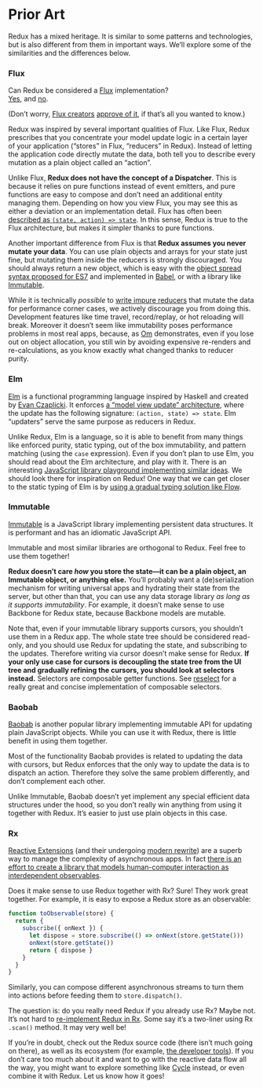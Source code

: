# Prior Art

Redux has a mixed heritage. It is similar to some patterns and technologies, but is also different from them in important ways. We’ll explore some of the similarities and the differences below.

### Flux

Can Redux be considered a [Flux](https://facebook.github.io/flux/) implementation?  
[Yes](https://twitter.com/fisherwebdev/status/616278911886884864), and [no](https://twitter.com/andrestaltz/status/616270755605708800).

(Don’t worry, [Flux creators](https://twitter.com/jingc/status/616608251463909376) [approve of it](https://twitter.com/fisherwebdev/status/616286955693682688), if that’s all you wanted to know.)

Redux was inspired by several important qualities of Flux. Like Flux, Redux prescribes that you concentrate your model update logic in a certain layer of your application (“stores” in Flux, “reducers” in Redux). Instead of letting the application code directly mutate the data, both tell you to describe every mutation as a plain object called an “action”.

Unlike Flux, **Redux does not have the concept of a Dispatcher**. This is because it relies on pure functions instead of event emitters, and pure functions are easy to compose and don’t need an additional entity managing them. Depending on how you view Flux, you may see this as either a deviation or an implementation detail. Flux has often been [described as `(state, action) => state`](https://speakerdeck.com/jmorrell/jsconf-uy-flux-those-who-forget-the-past-dot-dot-dot-1). In this sense, Redux is true to the Flux architecture, but makes it simpler thanks to pure functions.

Another important difference from Flux is that **Redux assumes you never mutate your data**. You can use plain objects and arrays for your state just fine, but mutating them inside the reducers is strongly discouraged. You should always return a new object, which is easy with the [object spread syntax proposed for ES7](https://github.com/sebmarkbage/ecmascript-rest-spread) and implemented in [Babel](http://babeljs.io), or with a library like [Immutable](https://facebook.github.io/immutable-js).

While it is technically *possible* to [write impure reducers](https://github.com/reactjs/redux/issues/328#issuecomment-125035516) that mutate the data for performance corner cases, we actively discourage you from doing this. Development features like time travel, record/replay, or hot reloading will break. Moreover it doesn’t seem like immutability poses performance problems in most real apps, because, as [Om](https://github.com/omcljs/om) demonstrates, even if you lose out on object allocation, you still win by avoiding expensive re-renders and re-calculations, as you know exactly what changed thanks to reducer purity.

### Elm

[Elm](http://elm-lang.org/) is a functional programming language inspired by Haskell and created by [Evan Czaplicki](https://twitter.com/czaplic). It enforces [a “model view update” architecture](https://github.com/evancz/elm-architecture-tutorial/), where the update has the following signature: `(action, state) => state`. Elm “updaters” serve the same purpose as reducers in Redux.

Unlike Redux, Elm is a language, so it is able to benefit from many things like enforced purity, static typing, out of the box immutability, and pattern matching (using the `case` expression). Even if you don’t plan to use Elm, you should read about the Elm architecture, and play with it. There is an interesting [JavaScript library playground implementing similar ideas](https://github.com/paldepind/noname-functional-frontend-framework). We should look there for inspiration on Redux! One way that we can get closer to the static typing of Elm is by [using a gradual typing solution like Flow](https://github.com/reactjs/redux/issues/290).

### Immutable

[Immutable](https://facebook.github.io/immutable-js) is a JavaScript library implementing persistent data structures. It is performant and has an idiomatic JavaScript API.

Immutable and most similar libraries are orthogonal to Redux. Feel free to use them together!

**Redux doesn’t care *how* you store the state—it can be a plain object, an Immutable object, or anything else.** You’ll probably want a (de)serialization mechanism for writing universal apps and hydrating their state from the server, but other than that, you can use any data storage library *as long as it supports immutability*. For example, it doesn’t make sense to use Backbone for Redux state, because Backbone models are mutable.

Note that, even if your immutable library supports cursors, you shouldn’t use them in a Redux app. The whole state tree should be considered read-only, and you should use Redux for updating the state, and subscribing to the updates. Therefore writing via cursor doesn’t make sense for Redux. **If your only use case for cursors is decoupling the state tree from the UI tree and gradually refining the cursors, you should look at selectors instead.** Selectors are composable getter functions. See [reselect](http://github.com/faassen/reselect) for a really great and concise implementation of composable selectors.

### Baobab

[Baobab](https://github.com/Yomguithereal/baobab) is another popular library implementing immutable API for updating plain JavaScript objects. While you can use it with Redux, there is little benefit in using them together.

Most of the functionality Baobab provides is related to updating the data with cursors, but Redux enforces that the only way to update the data is to dispatch an action. Therefore they solve the same problem differently, and don’t complement each other.

Unlike Immutable, Baobab doesn’t yet implement any special efficient data structures under the hood, so you don’t really win anything from using it together with Redux. It’s easier to just use plain objects in this case.

### Rx

[Reactive Extensions](https://github.com/Reactive-Extensions/RxJS) (and their undergoing [modern rewrite](https://github.com/ReactiveX/RxJS)) are a superb way to manage the complexity of asynchronous apps. In fact [there is an effort to create a library that models human-computer interaction as interdependent observables](http://cycle.js.org).

Does it make sense to use Redux together with Rx? Sure! They work great together. For example, it is easy to expose a Redux store as an observable:

```js
function toObservable(store) {
  return {
    subscribe({ onNext }) {
      let dispose = store.subscribe(() => onNext(store.getState()))
      onNext(store.getState())
      return { dispose }
    }
  }
}
```

Similarly, you can compose different asynchronous streams to turn them into actions before feeding them to `store.dispatch()`.

The question is: do you really need Redux if you already use Rx? Maybe not. It’s not hard to [re-implement Redux in Rx](https://github.com/jas-chen/rx-redux). Some say it’s a two-liner using Rx `.scan()` method. It may very well be!

If you’re in doubt, check out the Redux source code (there isn’t much going on there), as well as its ecosystem (for example, [the developer tools](https://github.com/gaearon/redux-devtools)). If you don’t care too much about it and want to go with the reactive data flow all the way, you might want to explore something like [Cycle](http://cycle.js.org) instead, or even combine it with Redux. Let us know how it goes!
